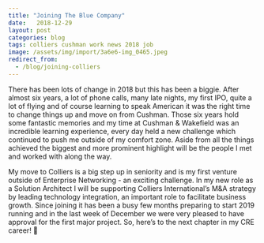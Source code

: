 ```yaml
---
title: "Joining The Blue Company"
date:   2018-12-29
layout: post
categories: blog
tags: colliers cushman work news 2018 job
image: /assets/img/import/3a6e6-img_0465.jpeg
redirect_from:
  - /blog/joining-colliers
---
```


There has been lots of change in 2018 but this has been a biggie. After almost six years, a lot of phone calls, many late nights, my first IPO, quite a lot of flying and of course learning to speak American it was the right time to change things up and move on from Cushman. Those six years hold some fantastic memories and my time at Cushman & Wakefield was an incredible learning experience, every day held a new challenge which continued to push me outside of my comfort zone. Aside from all the things achieved the biggest and more prominent highlight will be the people I met and worked with along the way.

My move to Colliers is a big step up in seniority and is my first venture outside of Enterprise Networking - an exciting challenge. In my new role as a Solution Architect I will be supporting Colliers International’s M&A strategy by leading technology integration, an important role to facilitate business growth. Since joining it has been a busy few months preparing to start 2019 running and in the last week of December we were very pleased to have approval for the first major project. So, here’s to the next chapter in my CRE career! 🥂

[photo-1]: /assets/img/import/3a6e6-img_0465.jpeg
